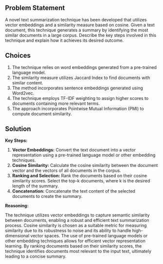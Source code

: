 ## Problem Statement

A novel text summarization technique has been developed that utilizes vector embeddings and a similarity measure based on cosine. Given a text document, this technique generates a summary by identifying the most similar documents in a large corpus. Describe the key steps involved in this technique and explain how it achieves its desired outcome.

## Choices

1. The technique relies on word embeddings generated from a pre-trained language model.
2. The similarity measure utilizes Jaccard Index to find documents with similar content.
3. The method incorporates sentence embeddings generated using Word2vec.
4. The technique employs TF-IDF weighting to assign higher scores to documents containing more relevant terms.
5. The approach incorporates Pointwise Mutual Information (PMI) to compute document similarity.

## Solution

**Key Steps:**

1. **Vector Embeddings:** Convert the text document into a vector representation using a pre-trained language model or other embedding techniques.
2. **Cosine Similarity:** Calculate the cosine similarity between the document vector and the vectors of all documents in the corpus.
3. **Ranking and Selection:** Rank the documents based on their cosine similarity scores. Select the top-k documents, where k is the desired length of the summary.
4. **Concatenation:** Concatenate the text content of the selected documents to create the summary.

**Reasoning:**

The technique utilizes vector embeddings to capture semantic similarity between documents, enabling a robust and efficient text summarization process. Cosine similarity is chosen as a suitable metric for measuring similarity due to its robustness to noise and its ability to handle high-dimensional vector spaces. The use of pre-trained language models or other embedding techniques allows for efficient vector representation learning. By ranking documents based on their similarity scores, the technique identifies documents most relevant to the input text, ultimately leading to a concise summary.